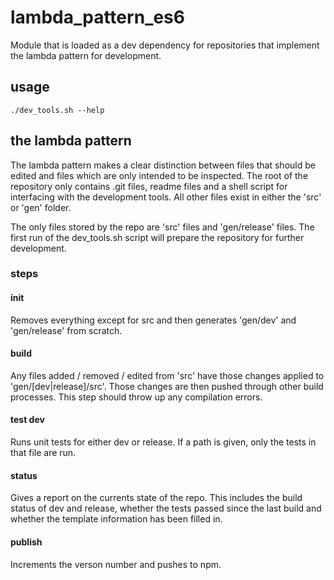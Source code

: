 # lambda_pattern_es6

Module that is loaded as a dev dependency for repositories that implement the
lambda pattern for development.

## usage

```shell
./dev_tools.sh --help
```

## the lambda pattern

The lambda pattern makes a clear distinction between files that should be edited
and files which are only intended to be inspected. The root of the repository
only contains .git files, readme files and a shell script for interfacing with
the development tools. All other files exist in either the 'src' or 'gen'
folder.

The only files stored by the repo are 'src' files and 'gen/release' files. The
first run of the dev_tools.sh script will prepare the repository for further
development.

### steps

#### init

Removes everything except for src and then generates 'gen/dev' and 'gen/release'
from scratch.

#### build

Any files added / removed / edited from 'src' have those changes applied to
'gen/[dev|release]/src'. Those changes are then pushed through other build
processes. This step should throw up any compilation errors.

#### test dev

Runs unit tests for either dev or release. If a path is given, only the tests in
that file are run.

#### status

Gives a report on the currents state of the repo. This includes the build status
of dev and release, whether the tests passed since the last build and whether
the template information has been filled in.

#### publish

Increments the verson number and pushes to npm.
